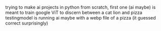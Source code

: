 trying to make ai projects in python from scratch, first one (ai maybe) is meant to train google ViT to discern between a cat lion and pizza
testingmodel is running ai maybe with a webp file of a pizza (it guessed correct surprisingly)
